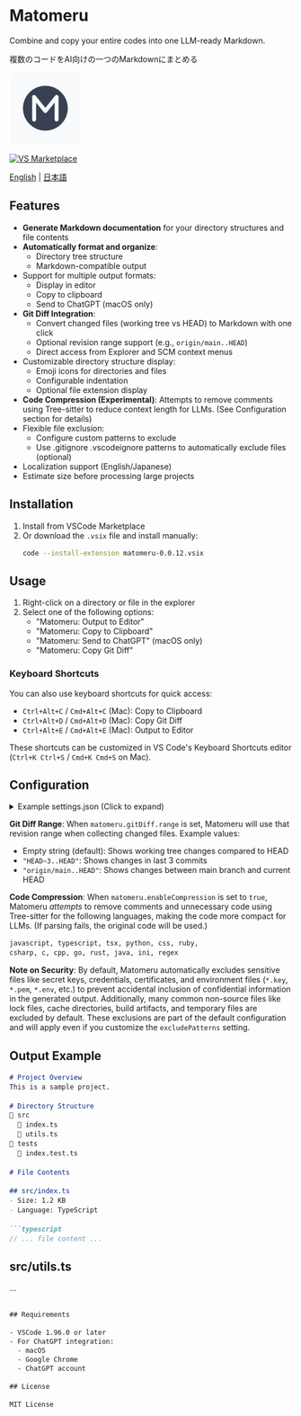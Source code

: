 # Matomeru

Combine and copy your entire codes into one LLM-ready Markdown.

複数のコードをAI向けの一つのMarkdownにまとめる

<img src="images/icon.png" width="128" height="128" alt="Matomeru Icon">

[![VS Marketplace](https://img.shields.io/visual-studio-marketplace/v/romot-co.matomeru)](https://marketplace.visualstudio.com/items?itemName=romot-co.matomeru)

[English](#features) | [日本語](README.ja.md)

## Features

- **Generate Markdown documentation** for your directory structures and file contents
- **Automatically format and organize**:
  - Directory tree structure
  - Markdown-compatible output
- Support for multiple output formats:
  - Display in editor
  - Copy to clipboard
  - Send to ChatGPT (macOS only)
- **Git Diff Integration**:
  - Convert changed files (working tree vs HEAD) to Markdown with one click
  - Optional revision range support (e.g., `origin/main..HEAD`)
  - Direct access from Explorer and SCM context menus
- Customizable directory structure display:
  - Emoji icons for directories and files
  - Configurable indentation
  - Optional file extension display
- **Code Compression (Experimental)**: Attempts to remove comments using Tree-sitter to reduce context length for LLMs. (See Configuration section for details)
- Flexible file exclusion:
  - Configure custom patterns to exclude
  - Use .gitignore .vscodeignore patterns to automatically exclude files (optional)
- Localization support (English/Japanese)
- Estimate size before processing large projects

## Installation

1. Install from VSCode Marketplace
2. Or download the `.vsix` file and install manually:
   ```bash
   code --install-extension matomeru-0.0.12.vsix
   ```

## Usage

1. Right-click on a directory or file in the explorer
2. Select one of the following options:
   - "Matomeru: Output to Editor"
   - "Matomeru: Copy to Clipboard" 
   - "Matomeru: Send to ChatGPT" (macOS only)
   - "Matomeru: Copy Git Diff"

### Keyboard Shortcuts

You can also use keyboard shortcuts for quick access:
- `Ctrl+Alt+C` / `Cmd+Alt+C` (Mac): Copy to Clipboard
- `Ctrl+Alt+D` / `Cmd+Alt+D` (Mac): Copy Git Diff
- `Ctrl+Alt+E` / `Cmd+Alt+E` (Mac): Output to Editor

These shortcuts can be customized in VS Code's Keyboard Shortcuts editor (`Ctrl+K Ctrl+S` / `Cmd+K Cmd+S` on Mac).

## Configuration

<details>
<summary>Example settings.json (Click to expand)</summary>

```json
{
  "matomeru.maxFileSize": 1048576,
  "matomeru.excludePatterns": [
    "node_modules/**",
    ".git/**",
    "dist/**",
    "build/**",
    "coverage/**",
    ".DS_Store",
    "Thumbs.db",
    "*.key",
    "*.env*",
    "package-lock.json"
  ],
  "matomeru.chatGptIntegration": false,
  "matomeru.directoryStructure.directoryIcon": "📁",
  "matomeru.directoryStructure.fileIcon": "📄",
  "matomeru.directoryStructure.indentSize": 2,
  "matomeru.directoryStructure.showFileExtensions": true,
  "matomeru.prefixText": "",
  "matomeru.useGitignore": false,
  "matomeru.useVscodeignore": false,
  "matomeru.enableCompression": false,
  "matomeru.gitDiff.range": ""
}
```
</details>

**Git Diff Range**: When `matomeru.gitDiff.range` is set, Matomeru will use that revision range when collecting changed files. Example values:
- Empty string (default): Shows working tree changes compared to HEAD
- `"HEAD~3..HEAD"`: Shows changes in last 3 commits
- `"origin/main..HEAD"`: Shows changes between main branch and current HEAD

**Code Compression**: When `matomeru.enableCompression` is set to `true`, Matomeru *attempts* to remove comments and unnecessary code using Tree-sitter for the following languages, making the code more compact for LLMs. (If parsing fails, the original code will be used.)

```txt
javascript, typescript, tsx, python, css, ruby, 
csharp, c, cpp, go, rust, java, ini, regex
```

**Note on Security**: By default, Matomeru automatically excludes sensitive files like secret keys, 
credentials, certificates, and environment files (`*.key`, `*.pem`, `*.env`, etc.) to prevent accidental 
inclusion of confidential information in the generated output. Additionally, many common non-source files
like lock files, cache directories, build artifacts, and temporary files are excluded by default.
These exclusions are part of the default configuration and will apply even if you customize the `excludePatterns` setting.

## Output Example

```markdown
# Project Overview
This is a sample project.

# Directory Structure
📁 src
  📄 index.ts
  📄 utils.ts
📁 tests
  📄 index.test.ts

# File Contents

## src/index.ts
- Size: 1.2 KB
- Language: TypeScript

```typescript
// ... file content ...
```

## src/utils.ts
...
```

## Requirements

- VSCode 1.96.0 or later
- For ChatGPT integration:
  - macOS
  - Google Chrome
  - ChatGPT account

## License

MIT License
